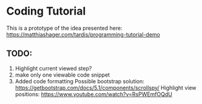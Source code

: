 # Coding Tutorial 
This is a prototype of the idea presented here:
https://matthiashager.com/tardis/programming-tutorial-demo

## TODO:
1. Highlight current viewed step?
2. make only one viewable code snippet
3. Added code formatting
Possible bootstrap solution: https://getbootstrap.com/docs/5.1/components/scrollspy/
Highlight view positions: https://www.youtube.com/watch?v=RsPWEmfOQdU


